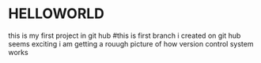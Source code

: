 # HELLOWORLD
this is my first project in git hub
#this is first branch i created on git hub seems exciting 
i am getting a rouugh picture of how version control system works
